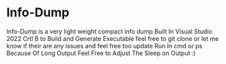 # Info-Dump
Info-Dump is a very light weight compact info dump
Built In Visual Studio 2022 Crtl B to Build and Generate Executable 
feel free to git clone or let me know if their are any issues and feel free too update 
Run In cmd or ps Because Of Long Output Feel Free to Adjust The Sleep on Output :)
